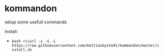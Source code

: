 # kommandon
setup some usefull commands

Install:
- `bash <(curl -s -S -L https://raw.githubusercontent.com/mattiasbystedt/kommandon/master/install.sh`
